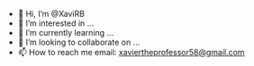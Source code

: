 - 👋 Hi, I’m @XaviRB
- 👀 I’m interested in ...
- 🌱 I’m currently learning ...
- 💞️ I’m looking to collaborate on ...
- 📫 How to reach me email: xaviertheprofessor58@gmail.com

<!---
XaviRB/XaviRB is a ✨ special ✨ repository because its `README.md` (this file) appears on your GitHub profile.
You can click the Preview link to take a look at your changes.
--->
